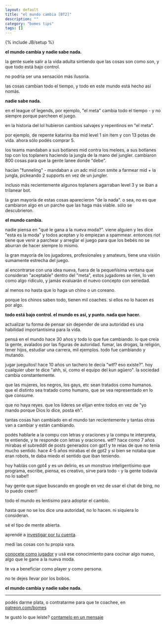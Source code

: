 ```yaml
---
layout: default
title: "el mundo cambia [BT2]"
description: ""
category: "bomes tips"
tags: []
---
```

{% include JB/setup %}

**el mundo cambia y nadie sabe nada.**


la gente suele salir a la vida adulta sintiendo que las cosas son como son, y que todo está bajo control.


no podría ser una sensación más ilusoria.


las cosas cambian todo el tiempo, y todo en este mundo está hecho así nomás.


**nadie sabe nada.**


en el league of legends, por ejemplo, "el meta" cambia todo el tiempo - y no siempre porque parcheen el juego.


en la historia del lol hubieron cambios salvajes y repentinos en "el meta".


por ejemplo, de repente katarina iba mid level 1 sin item y con 13 potas de vida. ahora sólo podés comprar 5.



los teams mandaban a sus botlanes mid contra los melees, a sus botlanes top con los toplaners haciendo la jungla de la mano del jungler. cambiaron 800 cosas para que la gente lanee donde "debe".


hacían "funneling" - mandaban a un adc mid con smite a farmear mid + la jungla, pickeando 2 supports en vez de un jungler.



incluso más recientemente algunos toplaners agarraban level 3 y se iban a trilanear bot.



la gran mayoría de estas cosas aparecieron "de la nada". o sea, no es que cambiaron algo en un parche que las haga más viable. sólo se descubrieron.



**el mundo cambia.**



nadie piensa en "qué le gana a la nueva moda?". viene alguien y les dice "esta es la moda" y todos aceptan y lo empiezan a spammear. entonces riot tiene que venir a parchear y arreglar el juego para que los bebés no se aburran de hacer siempre lo mismo.



la gran mayoría de los jugadores, profesionales y amateurs, tiene una visión sumamente estrecha del juego. 




al encontrarse con una idea nueva, fuera de la pequeñísima ventana que consideran "aceptable" dentro del "meta", estos jugadores se ríen, lo ven como algo ridículo, y jamás evaluarán el nuevo concepto con seriedad.



al menos no hasta que lo haga un chino o un coreano.




porque los chinos saben todo, tienen mil coaches. si ellos no lo hacen es por algo.



**todo está bajo control. el mundo es así, y punto. nada que hacer.**






actualizar tu forma de pensar sin depender de una autoridad es una habilidad importantísima para la vida.



pensá en el mundo hace 30 años y todo lo que fue cambiando. lo que creía la gente, avalados por las figuras de autoridad. fumar, las drogas, la religión, tener hijos, estudiar una carrera, mil ejemplos. todo fue cambiando y mutando.



jugar jueguitos! hace 10 años un tachero te decía "wtf? eso existe?". hoy cualquier uber te dice "ahh, sí, como el equipo del kun agüero". la sociedad cambia constantemente.



que las mujeres, los negros, los gays, etc sean tratados como humanos. que el distinto sea tratado como humano, que se vea representado en lo que consume.


que no haya reyes. que los líderes se elijan entre todos en vez de "yo mando porque Dios lo dice, posta eh".


tantas cosas han cambiado en el mundo tan recientemente y tantas otras van a cambiar y están cambiando. 



podés hablarle a la compu con letras y oraciones y la compu te interpreta, te entiende, y te responde con letras y oraciones. wtf? hace como 7 años mirabas el subreddit de posts generados con gpt1 y te reías de que no tenía mucho sentido. hace 4-5 años mirabas el de gpt2 y si bien se notaba que eran robots, te daba miedo el sentido que iban teniendo.


hoy hablás con gpt4 y es un delirio, es un monstruo inteligentísimo que programa, escribe, piensa, es creativo, sirve para todo - y la gente todavía no lo sabe!!


hay gente que sigue buscando en google en vez de usar el chat de bing, no lo puedo creer!!


todo el mundo es lentísimo para adoptar el cambio.

hasta que no se los dice una autoridad, no lo hacen. ni siquiera lo consideran.




sé el tipo de mente abierta.



aprendé a [investigar por tu cuenta](https://www.tomexlol.com/lol/fb1es).


medí las cosas con tu propia vara.


[conocete como jugador](https://www.tomexlol.com/lol/autoperfilarse) y usá ese conocimiento para cocinar algo nuevo, algo que le gane a la nueva moda.


te va a beneficiar como player y como persona. 




no te dejes llevar por los bobos.



**el mundo cambia y nadie sabe nada.**





 





<hr>


podés darme plata, o contratarme para que te coachee, en [patreon.com/bomes](https://www.patreon.com/bomes)


te gustó lo que leíste? [contamelo en un mensaje](https://twitter.com/tomexrage) 


